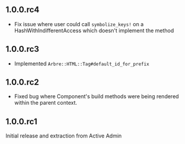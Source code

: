 ## 1.0.0.rc4

* Fix issue where user could call `symbolize_keys!` on a
  HashWithIndifferentAccess which doesn't implement the method

## 1.0.0.rc3

* Implemented `Arbre::HTML::Tag#default_id_for_prefix`

## 1.0.0.rc2

* Fixed bug where Component's build methods were being rendered within the
  parent context.

## 1.0.0.rc1

Initial release and extraction from Active Admin
